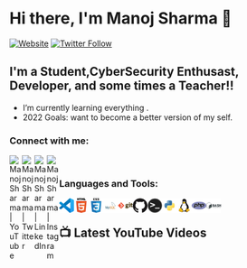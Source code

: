 # Hi there, I'm Manoj Sharma 👋 

[![Website](https://img.shields.io/website?label=Manoj_sharma&style=for-the-badge&url=https://linktr.ee/Er.ManojSharma)](https://linktr.ee/Er.ManojSharma)
[![Twitter Follow](https://img.shields.io/twitter/follow/ManojSharma1822?color=1DA1F2&logo=twitter&style=for-the-badge)](https://twitter.com/ManojSharma1822)

## I'm a Student,CyberSecurity Enthusast, Developer, and some times a Teacher!!

-  I’m currently learning everything .
-  2022 Goals: want to become a better version of my self.

### Connect with me:

[<img align="left" alt="ManojSharma | YouTube" width="22px" src="https://cdn.jsdelivr.net/npm/simple-icons@v3/icons/youtube.svg" />](https://www.youtube.com/channel/UCRId5jwW4c9ASuAqtHMG5bA)
[<img align="left" alt="ManojSharma | Twitter" width="22px" src="https://cdn.jsdelivr.net/npm/simple-icons@v3/icons/twitter.svg" />](https://twitter.com/ManojSharma1822)
[<img align="left" alt="ManojSharma | LinkedIn" width="22px" src="https://cdn.jsdelivr.net/npm/simple-icons@v3/icons/linkedin.svg" />](https://www.linkedin.com/in/ermanojsharmait/)
[<img align="left" alt="ManojSharma | Instagram" width="22px" src="https://cdn.jsdelivr.net/npm/simple-icons@v3/icons/instagram.svg" />](https://www.instagram.com/er.man0j_sharma/)

<br />

### Languages and Tools:

[<img align="left" alt="Visual Studio Code" width="26px" src="https://raw.githubusercontent.com/github/explore/80688e429a7d4ef2fca1e82350fe8e3517d3494d/topics/visual-studio-code/visual-studio-code.png" />]()
[<img align="left" alt="HTML5" width="26px" src="https://raw.githubusercontent.com/github/explore/80688e429a7d4ef2fca1e82350fe8e3517d3494d/topics/html/html.png"/>]()
[<img align="left" alt="CSS3" width="26px" src="https://raw.githubusercontent.com/github/explore/80688e429a7d4ef2fca1e82350fe8e3517d3494d/topics/css/css.png" />]()
[<img align="left" alt="MySQL" width="26px" src="https://raw.githubusercontent.com/github/explore/80688e429a7d4ef2fca1e82350fe8e3517d3494d/topics/mysql/mysql.png"/>]()
[<img align="left" alt="Git" width="26px" src="https://raw.githubusercontent.com/github/explore/80688e429a7d4ef2fca1e82350fe8e3517d3494d/topics/git/git.png"/>]()
[<img align="left" alt="GitHub" width="26px" src="https://raw.githubusercontent.com/github/explore/78df643247d429f6cc873026c0622819ad797942/topics/github/github.png"/>]()
[<img align="left" alt="Terminal" width="26px" src="https://raw.githubusercontent.com/github/explore/80688e429a7d4ef2fca1e82350fe8e3517d3494d/topics/terminal/terminal.png"/>]()
[<img align="left" alt="Pycharm" width="26px" src="https://raw.githubusercontent.com/github/explore/80688e429a7d4ef2fca1e82350fe8e3517d3494d/topics/python/python.png"/>]()
[<img align="left" alt="linux" width="26px" src="https://raw.githubusercontent.com/github/explore/80688e429a7d4ef2fca1e82350fe8e3517d3494d/topics/linux/linux.png"/>]()
[<img align="left" alt="php" width="26px" src="https://raw.githubusercontent.com/github/explore/80688e429a7d4ef2fca1e82350fe8e3517d3494d/topics/php/php.png"/>]()
[<img align="left" alt="bash" width="26px" src="https://raw.githubusercontent.com/github/explore/80688e429a7d4ef2fca1e82350fe8e3517d3494d/topics/bash/bash.png"/>]()
<br />

## 📺 Latest YouTube Videos
<!-- YOUTUBE:START -->
<!-- YOUTUBE:END -->
